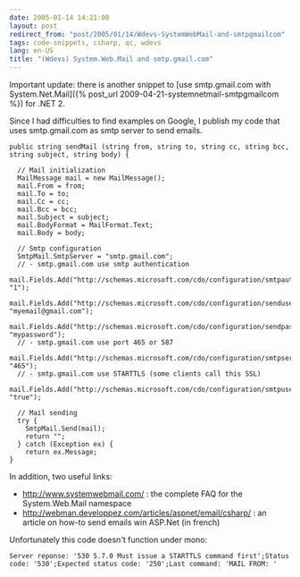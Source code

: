 ```yaml
---
date: 2005-01-14 14:21:00
layout: post
redirect_from: "post/2005/01/14/Wdevs-SystemWebMail-and-smtpgmailcom"
tags: code-snippets, csharp, qc, wdevs
lang: en-US
title: "(Wdevs) System.Web.Mail and smtp.gmail.com"
---
```


Important update: there is another snippet to [use
smtp.gmail.com with System.Net.Mail]({% post_url 2009-04-21-systemnetmail-smtpgmailcom %}) for .NET 2.

Since I had difficulties to find examples on Google, I publish my code that
uses smtp.gmail.com as smtp server to send emails.

```
public string sendMail (string from, string to, string cc, string bcc, string subject, string body) {

  // Mail initialization
  MailMessage mail = new MailMessage();
  mail.From = from;
  mail.To = to;
  mail.Cc = cc;
  mail.Bcc = bcc;
  mail.Subject = subject;
  mail.BodyFormat = MailFormat.Text;
  mail.Body = body;

  // Smtp configuration
  SmtpMail.SmtpServer = "smtp.gmail.com";
  // - smtp.gmail.com use smtp authentication
  mail.Fields.Add("http://schemas.microsoft.com/cdo/configuration/smtpauthenticate", "1");
  mail.Fields.Add("http://schemas.microsoft.com/cdo/configuration/sendusername", "myemail@gmail.com");
  mail.Fields.Add("http://schemas.microsoft.com/cdo/configuration/sendpassword", "mypassword");
  // - smtp.gmail.com use port 465 or 587
  mail.Fields.Add("http://schemas.microsoft.com/cdo/configuration/smtpserverport", "465");
  // - smtp.gmail.com use STARTTLS (some clients call this SSL)
  mail.Fields.Add("http://schemas.microsoft.com/cdo/configuration/smtpusessl", "true");

  // Mail sending
  try {
    SmtpMail.Send(mail);
    return "";
  } catch (Exception ex) {
    return ex.Message;
}
```

In addition, two useful links:

* <http://www.systemwebmail.com/> : the
complete FAQ for the System.Web.Mail namespace
* <http://webman.developpez.com/articles/aspnet/email/csharp/> :
an article on how-to send emails win ASP.Net (in french)

Unfortunately this code doesn't function under mono:

```
Server reponse: '530 5.7.0 Must issue a STARTTLS command first';Status code: '530';Expected status code: '250';Last command: 'MAIL FROM: '
```
